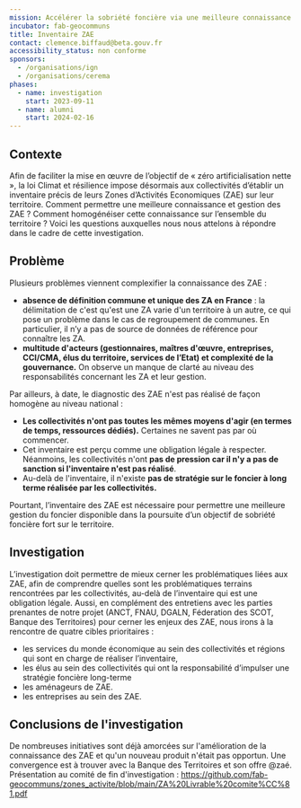 ```yaml
---
mission: Accélérer la sobriété foncière via une meilleure connaissance des ZAE
incubator: fab-geocommuns
title: Inventaire ZAE
contact: clemence.biffaud@beta.gouv.fr
accessibility_status: non conforme
sponsors:
  - /organisations/ign
  - /organisations/cerema
phases:
  - name: investigation
    start: 2023-09-11
  - name: alumni
    start: 2024-02-16
---
```

## Contexte

Afin de faciliter la mise en œuvre de l’objectif de « zéro artificialisation nette », la loi Climat et résilience impose désormais aux collectivités d’établir un inventaire précis de leurs Zones d’Activités Economiques (ZAE) sur leur territoire. 
Comment permettre une meilleure connaissance et gestion des ZAE ?
Comment homogénéiser cette connaissance sur l’ensemble du territoire ?
Voici les questions auxquelles nous nous attelons à répondre dans le cadre de cette investigation.

## Problème

Plusieurs problèmes viennent complexifier la connaissance des ZAE : 
* **absence de définition commune et unique des ZA en France** : la délimitation de c'est qu'est une ZA varie d'un territoire à un autre, ce qui pose un problème dans le cas de regroupement de communes. En particulier, il n’y a pas de source de données de référence pour connaître les ZA. 
* **multitude d'acteurs (gestionnaires, maîtres d'œuvre, entreprises, CCI/CMA, élus du territoire, services de l’Etat) et complexité de la gouvernance.** On observe un manque de clarté au niveau des responsabilités concernant les ZA et leur gestion.


Par ailleurs, à date, le diagnostic des ZAE n'est pas réalisé de façon homogène au niveau national : 

* **Les collectivités n'ont pas toutes les mêmes moyens d'agir (en termes de temps, ressources dédiés).** Certaines ne savent pas par où commencer.
* Cet inventaire est perçu comme une obligation légale à respecter. Néanmoins, les collectivités n'ont **pas de pression car il n'y a pas de sanction si l'inventaire n'est pas réalisé**.
*  Au-delà de l'inventaire, il n'existe **pas de stratégie sur le foncier à long terme réalisée par les collectivités.**

Pourtant, l’inventaire des ZAE est nécessaire pour permettre une meilleure gestion du foncier disponible dans la poursuite d’un objectif de sobriété foncière fort  sur le territoire.

## Investigation

L’investigation doit permettre de mieux cerner les problématiques liées aux ZAE, afin de comprendre quelles sont les problématiques terrains rencontrées par les collectivités, au-delà de l’inventaire qui est une obligation légale.
Aussi, en complément des entretiens avec les parties prenantes de notre projet (ANCT, FNAU, DGALN, Féderation des SCOT, Banque des Territoires) pour cerner les enjeux des ZAE, nous irons à la rencontre de quatre cibles prioritaires :
* les services du monde économique au sein des collectivités et régions qui sont en charge de réaliser l’inventaire,
* les élus au sein des collectivités qui ont la responsabilité d’impulser une stratégie foncière long-terme
* les aménageurs de ZAE.
* les entreprises au sein des ZAE.

## Conclusions de l'investigation
De nombreuses initiatives sont déjà amorcées sur l'amélioration de la connaissance des ZAE et qu'un nouveau produit n'était pas opportun. Une convergence est à trouver avec la Banque des Territoires et son offre @zaé.
Présentation au comité de fin d'investigation : https://github.com/fab-geocommuns/zones_activite/blob/main/ZA%20Livrable%20comite%CC%81.pdf 
